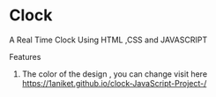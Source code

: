 # Clock
A Real Time Clock Using HTML ,CSS and JAVASCRIPT

Features 
1. The color of the design , you can change
visit here https://1aniket.github.io/clock-JavaScript-Project-/
